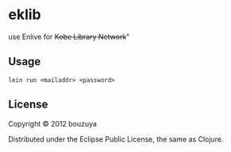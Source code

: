# eklib

use Enlive for <del>Kobe Library Network</del>"

## Usage

    lein run <mailaddr> <password>

## License

Copyright © 2012 bouzuya

Distributed under the Eclipse Public License, the same as Clojure.
